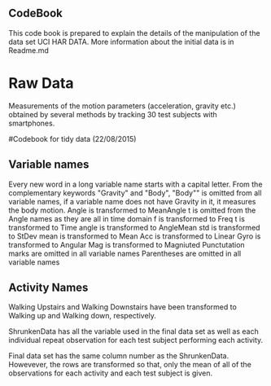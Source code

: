 ## CodeBook

This code book is prepared to explain the details of the manipulation
of the data set UCI HAR DATA. More information about the initial data
is in Readme.md

# Raw Data

Measurements of the motion parameters (acceleration, gravity etc.)
obtained by several methods by tracking 30 test subjects with smartphones.

#Codebook for tidy data (22/08/2015)

Variable names
-----------------
Every new word in a long variable name starts with a capital letter.
From the complementary keywords "Gravity" and "Body", "Body"" is omitted from all variable names, if a variable name does not have Gravity in it, it measures the body motion. 
Angle is transformed to MeanAngle
t is omitted from the Angle names as they are all in time domain
f is transformed to Freq
t is transformed to Time
angle is transformed to AngleMean
std is transformed to StDev
mean is transformed to Mean
Acc is transformed to Linear
Gyro is transformed to Angular
Mag is transformed to Magniuted
Punctutation marks are omitted in all variable names
Parentheses are omitted in all variable names

Activity Names
---------------
Walking Upstairs and Walking Downstairs have been transformed to Walking up and Walking down, respectively.

ShrunkenData has all the variable used in the final data set as well as each individual repeat observation for each test subject performing each activity.

Final data set has the same column number as the ShrunkenData. Howevever, 
the rows are transformed so that, only the mean of all of the observations
for each activity and each test subject is given. 

